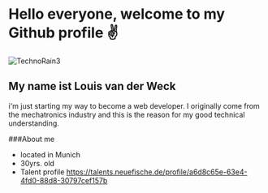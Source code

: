 # Hello everyone, welcome to my Github profile ✌
![TechnoRain3](https://user-images.githubusercontent.com/123375280/214821741-9aefb446-1e78-4284-a9f1-aa7b1e468f6e.jpg)
## My name ist **Louis van der Weck**
i'm just starting my way to become a web developer. I originally come from the mechatronics industry and this is the reason for my good technical understanding.

###About me 
- located in Munich
- 30yrs. old
- Talent profile https://talents.neuefische.de/profile/a6d8c65e-63e4-4fd0-88d8-30797cef157b
